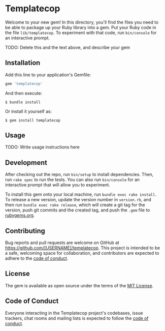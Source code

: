# Templatecop

Welcome to your new gem! In this directory, you'll find the files you need to be able to package up your Ruby library into a gem. Put your Ruby code in the file `lib/templatecop`. To experiment with that code, run `bin/console` for an interactive prompt.

TODO: Delete this and the text above, and describe your gem

## Installation

Add this line to your application's Gemfile:

```ruby
gem 'templatecop'
```

And then execute:

    $ bundle install

Or install it yourself as:

    $ gem install templatecop

## Usage

TODO: Write usage instructions here

## Development

After checking out the repo, run `bin/setup` to install dependencies. Then, run `rake spec` to run the tests. You can also run `bin/console` for an interactive prompt that will allow you to experiment.

To install this gem onto your local machine, run `bundle exec rake install`. To release a new version, update the version number in `version.rb`, and then run `bundle exec rake release`, which will create a git tag for the version, push git commits and the created tag, and push the `.gem` file to [rubygems.org](https://rubygems.org).

## Contributing

Bug reports and pull requests are welcome on GitHub at https://github.com/[USERNAME]/templatecop. This project is intended to be a safe, welcoming space for collaboration, and contributors are expected to adhere to the [code of conduct](https://github.com/[USERNAME]/templatecop/blob/master/CODE_OF_CONDUCT.md).

## License

The gem is available as open source under the terms of the [MIT License](https://opensource.org/licenses/MIT).

## Code of Conduct

Everyone interacting in the Templatecop project's codebases, issue trackers, chat rooms and mailing lists is expected to follow the [code of conduct](https://github.com/[USERNAME]/templatecop/blob/master/CODE_OF_CONDUCT.md).
